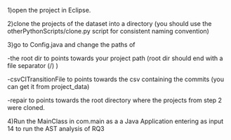 1)open the project in Eclipse.

2)clone the projects of the dataset into a directory (you should use the otherPythonScripts/clone.py script for consistent naming convention)

3)go to Config.java and change the paths of 

   -the root dir to points towards your project path (root dir should end with a file separator (/) )
   
   -csvCITransitionFile to points towards the csv containing the commits (you can get it from project_data)
   
   -repair to points towards the root directory where the projects from step 2 were cloned.

4)Run the MainClass in com.main as a a Java Application entering as input 14 to run the AST analysis of RQ3

 
